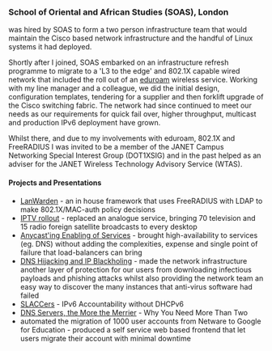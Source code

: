 ### School of Oriental and African Studies (SOAS), London

 was hired by SOAS to form a two person infrastructure team that would maintain the Cisco based network infrastructure and the handful of Linux systems it had deployed.

Shortly after I joined, SOAS embarked on an infrastructure refresh programme to migrate to a 'L3 to the edge' and 802.1X capable wired network that included the roll out of an [eduroam](https://eduroam.org) wireless service.  Working with my line manager and a colleague, we did the initial design, configuration templates, tendering for a supplier and then forklift upgrade of the Cisco switching fabric.  The network had since continued to meet our needs as our requirements for quick fail over, higher throughput, multicast and production IPv6 deployment have grown.

Whilst there, and due to my involvements with eduroam, 802.1X and FreeRADIUS I was invited to be a member of the JANET Campus Networking Special Interest Group (DOT1XSIG) and in the past helped as an adviser for the JANET Wireless Technology Advisory Service (WTAS).

#### Projects and Presentations

 * [LanWarden](https://webmedia.company.ja.net/content/documents/shared/networkshop080408/clouter-lanwarden.pdf) - an in house framework that uses FreeRADIUS with LDAP to make 802.1X/MAC-auth policy decisions
 * [IPTV rollout](https://www.soas.ac.uk/itsupport/iptv/) - replaced an analogue service, bringing 70 television and 15 radio foreign satellite broadcasts to every desktop
 * [Anycast'ing Enabling of Services](https://github.com/jimdigriz/ospf-ha-anycast) - brought high-availability to services (eg. DNS) without adding the complexities, expense and single point of failure that load-balancers can bring
 * [DNS Hijacking and IP Blackholing](https://github.com/jimdigriz/network-layer-protection) - made the network infrastructure another layer of protection for our users from downloading infectious payloads and phishing attacks whilst also providing the network team an easy way to discover the many instances that anti-virus software had failed
 * [SLACCers](https://github.com/jimdigriz/slaacer) - IPv6 Accountability without DHCPv6
 * [DNS Servers, the More the Merrier](https://webmedia.company.ja.net/content/documents/shared/networkshop300310/clouter_dnsserversthemorethemerrier.pdf) - Why You Need More Than Two
 * automated the migration of 1000 user accounts from Netware to Google for Education - produced a self service web based frontend that let users migrate their account with minimal downtime
